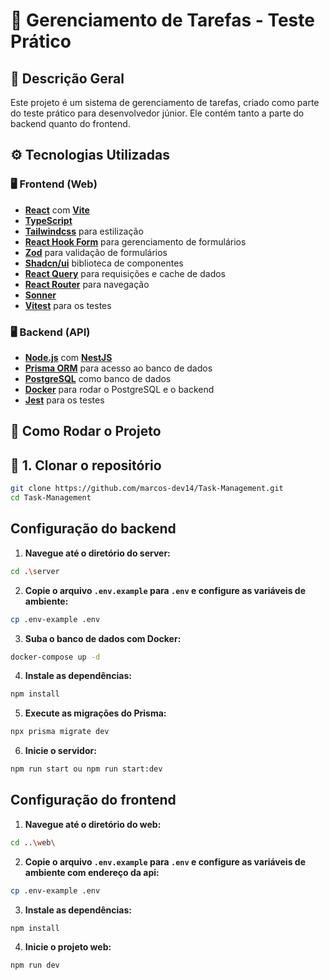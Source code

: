 # 📕 Gerenciamento de Tarefas - Teste Prático

## 📌 Descrição Geral

Este projeto é um sistema de gerenciamento de tarefas, criado como parte do teste prático para desenvolvedor júnior. Ele contém tanto a parte do backend quanto do frontend.

## ⚙️ Tecnologias Utilizadas

### 🖥️ **Frontend (Web)**
- **[React](https://react.dev/)** com **[Vite](https://vite.dev/)**
- **[TypeScript](https://www.typescriptlang.org/)**
- **[Tailwindcss](https://tailwindcss.com/)** para estilização
- **[React Hook Form](https://react-hook-form.com/)** para gerenciamento de formulários
- **[Zod](https://zod.dev/)** para validação de formulários
- **[Shadcn/ui](https://ui.shadcn.com/)** biblioteca de componentes
- **[React Query](https://tanstack.com/query/latest)** para requisições e cache de dados
- **[React Router](https://reactrouter.com/)** para navegação
- **[Sonner](https://github.com/emilkowalski/sonner)** 
- **[Vitest](https://vitest.dev/)** para os testes

### 🖥️ **Backend (API)**
- **[Node.js](https://nodejs.org/)** com **[NestJS](https://nestjs.com/)**
- **[Prisma ORM](https://www.prisma.io/)** para acesso ao banco de dados
- **[PostgreSQL](https://www.postgresql.org/)** como banco de dados
- **[Docker](https://www.docker.com/)** para rodar o PostgreSQL e o backend
- **[Jest](https://jestjs.io/)** para os testes

## 🚀 **Como Rodar o Projeto**

## 🔹 **1. Clonar o repositório**
```sh
git clone https://github.com/marcos-dev14/Task-Management.git
cd Task-Management
```
## **Configuração do backend**

1. **Navegue até o diretório do server:**
  ```sh
  cd .\server
  ```

2. **Copie o arquivo `.env.example` para `.env` e configure as variáveis de ambiente:**
  ```sh
  cp .env-example .env
  ```

3. **Suba o banco de dados com Docker:**
  ```sh
  docker-compose up -d
  ```

4. **Instale as dependências:**
  ```sh
  npm install
  ```

5. **Execute as migrações do Prisma:**
  ```sh
  npx prisma migrate dev
  ```

6. **Inicie o servidor:**
  ```sh
  npm run start ou npm run start:dev
  ```

## **Configuração do frontend**

1. **Navegue até o diretório do web:**
  ```sh
  cd ..\web\
  ```

2. **Copie o arquivo `.env.example` para `.env` e configure as variáveis de ambiente com endereço da api:**
  ```sh
  cp .env-example .env
  ```

3. **Instale as dependências:**
  ```sh
  npm install
  ```

4. **Inicie o projeto web:**
  ```sh
  npm run dev
  ```
